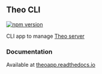## Theo CLI

[![npm version](https://badge.fury.io/js/theoapp-cli.svg)](https://www.npmjs.com/package/theoapp-cli)

CLI app to manage [Theo server](https://github.com/theoapp/theo-node)

### Documentation

Available at [theoapp.readthedocs.io](https://theoapp.readthedocs.io/en/latest/)
